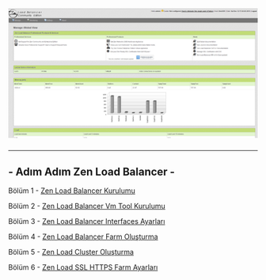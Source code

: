 # ![](zen-dash.png)
------


## - Adım Adım Zen Load Balancer -


Bölüm 1 - [Zen Load Balancer Kurulumu](https://fatlan.github.io/21-03-2016-zen-load-balancer-kurulumu-bolum1/) <br>

Bölüm 2 - [Zen Load Balancer Vm Tool Kurulumu](https://fatlan.github.io/23-04-2016-zen-load-balancer-open-vm-tools-kurulumu-bolum2/) <br>

Bölüm 3 - [Zen Load Balancer Interfaces Ayarları](https://fatlan.github.io/05-07-2016-zen-load-balancer-interfaces-ayarlari-bolum3/) <br>

Bölüm 4 - [Zen Load Balancer Farm Oluşturma](https://fatlan.github.io/05-07-2016-zen-load-balancer-farm-olusturma-bolum4/) <br>

Bölüm 5 - [Zen Load Cluster Oluşturma](https://fatlan.github.io/22-10-2017-zen-load-balancer-cluster-olusturma-bolum-5/) <br>

Bölüm 6 - [Zen Load SSL HTTPS Farm Ayarları](https://fatlan.github.io/22-10-2017-zen-load-balancer-ssl-https-farm-olusturma-bolum-6/) <br>
